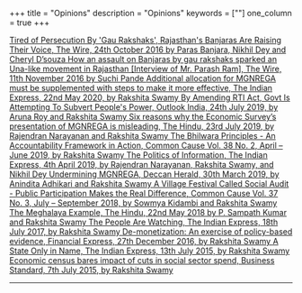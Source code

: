 +++
title = "Opinions"
description = "Opinions"
keywords = [""]
one_column = true
+++

<a href="https://thewire.in/rights/gau-raksha-banjara" class="btn btn-lg" target="_blank">
    <i class="far fa-file"></i> Tired of Persecution By 'Gau Rakshaks', Rajasthan's Banjaras Are Raising Their Voice, The Wire, 24th October 2016 by Paras Banjara, Nikhil Dey and Cheryl D’souza
</a>

<a href="https://scroll.in/article/821047/how-an-assault-on-banjaras-by-gau-rakshaks-sparked-an-una-like-movement-in-rajasthan" class="btn btn-lg" target="_blank">
    <i class="far fa-file"></i> How an assault on Banjaras by gau rakshaks sparked an Una-like movement in Rajasthan [Interview of Mr. Parash Ram], The Wire, 11th November 2016 by Suchi Pande
</a>

<a href="https://indianexpress.com/article/opinion/columns/india-lockdown-rural-distress-coronavirus-a-moment-to-revive-mgnrega-6421558/" class="btn btn-lg" target="_blank">
    <i class="far fa-file"></i> Additional allocation for MGNREGA must be supplemented with steps to make it more effective, The Indian Express, 22nd May 2020, by Rakshita Swamy
</a>

<a href="https://www.outlookindia.com/website/story/india-news-opinion-by-amending-rti-act-govt-is-attempting-to-subvert-peoples-power/334802" class="btn btn-lg" target="_blank">
    <i class="far fa-file"></i> By Amending RTI Act, Govt Is Attempting To Subvert People's Power, Outlook India, 24th July 2019, by Aruna Roy and Rakshita Swamy
</a>

<a href="https://www.thehindu.com/opinion/op-ed/a-misleading-presentation-of-a-labour-programme/article28660814.ece" class="btn btn-lg" target="_blank">
    <i class="far fa-file"></i> Six reasons why the Economic Survey’s presentation of MGNREGA is misleading, The Hindu, 23rd July 2019, by Rajendran Narayanan and Rakshita Swamy
</a>

<a href="https://www.commoncause.in/pdf/The-Bhilwara-Principles.pdf" class="btn btn-lg" target="_blank">
    <i class="far fa-file"></i> The Bhilwara Principles - An Accountability Framework in Action, Common Cause Vol. 38 No. 2, April – June 2019, by Rakshita Swamy
</a>

<a href="https://indianexpress.com/article/opinion/columns/the-politics-of-information-aadhaar-mgnrega-5657288/" class="btn btn-lg" target="_blank">
    <i class="far fa-file"></i> The Politics of Information, The Indian Express, 4th April 2019, by Rajendran Narayanan, Rakshita Swamy, and Nikhil Dey
</a>

<a href="https://www.deccanherald.com/opinion/main-article/comment-undermining-mgnrega-725919.html" class="btn btn-lg" target="_blank">
    <i class="far fa-file"></i> Undermining MGNREGA, Deccan Herald, 30th March 2019, by Anindita Adhikari and Rakshita Swamy
</a>

<a href="https://www.commoncause.in/pdf/CC-July-sep-final-for-printing.pdf" class="btn btn-lg" target="_blank">
    <i class="far fa-file"></i> A Village Festival Called Social Audit - Public Participation Makes the Real Difference, Common Cause Vol. 37 No. 3, July – September 2018, by Sowmya Kidambi and Rakshita Swamy
</a>

<a href="https://www.thehindu.com/opinion/op-ed/the-meghalaya-example/article23953492.ece" class="btn btn-lg" target="_blank">
    <i class="far fa-file"></i> The Meghalaya Example, The Hindu, 22nd May 2018 by P. Sampath Kumar and Rakshita Swamy
</a>

<a href="https://indianexpress.com/article/opinion/columns/the-people-are-watching-bjp-government-narendra-modi-4755176/" class="btn btn-lg" target="_blank">
    <i class="far fa-file"></i> The People Are Watching, The Indian Express, 18th July 2017, by Rakshita Swamy
</a>

<a href="https://www.financialexpress.com/economy/de-monetization-an-exercise-of-policy-based-evidence/487732/" class="btn btn-lg" target="_blank">
    <i class="far fa-file"></i> De-monetization: An exercise of policy-based evidence, Financial Express, 27th December 2016, by Rakshita Swamy
</a>

<a href="https://indianexpress.com/article/opinion/columns/a-state-only-in-name/" class="btn btn-lg" target="_blank">
    <i class="far fa-file"></i> A State Only in Name, The Indian Express, 13th July 2015, by Rakshita Swamy
</a>

<a href="https://www.business-standard.com/article/news-ians/economic-census-bares-impact-of-cuts-in-social-sector-spend-comment-special-to-ians-115070700358_1.html" class="btn btn-lg" target="_blank">
    <i class="far fa-file"></i> Economic census bares impact of cuts in social sector spend, Business Standard, 7th July 2015, by Rakshita Swamy 
</a>


---
